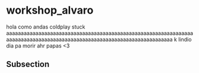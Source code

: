# workshop_alvaro
hola
como andas
coldplay
stuck
aaaaaaaaaaaaaaaaaaaaaaaaaaaaaaaaaaaaaaaaaaaaaaaaaaaaaaaaaaaaaaaaaaaaaaaaaaaaaaaaaaaaaaaaaaaaaaaaaaaaaaaaaaaaaaaaaaaaaaaaa
k lindio dia pa morir
ahr
papas <3

## Subsection 
